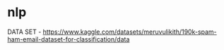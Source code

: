 # nlp
DATA SET - https://www.kaggle.com/datasets/meruvulikith/190k-spam-ham-email-dataset-for-classification/data

